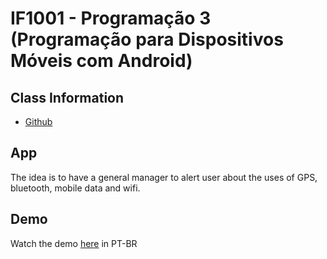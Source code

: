 # IF1001 - Programação 3 (Programação para Dispositivos Móveis com Android)

## Class Information

* [Github](https://github.com/if1001/if1001.github.io)

## App

The idea is to have a general manager to alert user about the uses of GPS, bluetooth, mobile data and wifi.

## Demo

Watch the demo [here](https://youtu.be/sPVTSPRG7KE) in PT-BR

